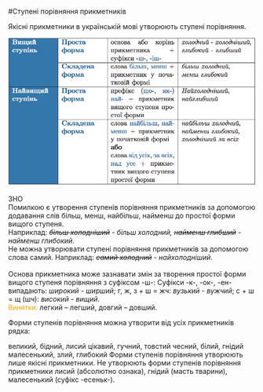 #Ступенi порiвняння прикметникiв

Якiснi прикметники в українськiй мовi утворюють ступенi порiвняння.

<div class="center">
<img src="../pics/6/3.png" width="600px" class="center"/>
</div>
<br>

<div class="add-zno">
<span class="add">ЗНО</span>
<div class="add-text">
Помилкою є утворення ступенiв порiвняння прикметникiв за допомогою додавання слiв бiльш, менш, найбiльш, найменш до простої форми вищого ступеня.<br>
Наприклад: <i><s>бiльш холоднiший</s> - бiльш холодний,
<s>найменш глибший</s> - найменш глибокий</i>.<br>
Не можна утворювати ступенi порiвняння прикметникiв за допомогою слова самий. Наприклад: <i><s>самий холодний</s> - найхолоднiший</i>.
</div>

<br>
Основа прикметника може зазнавати змiн за творення простої форми вищого ступеня порiвняння з суфiксом <span class="p1">-ш-</span>:
Суфiкси <span class="p1">-к-</span>, <span class="p1">-ок-</span>, <span class="p1">-ен-</span> випадають: <i>широкий - ширший</i>;
<span class="p1">г, ж, з + ш = жч</span>: <i>вузький - вужчий</i>;
<span class="p1">с + ш = щ (шч)</span>: <i>високий - вищий</i>.
<br>
<font color="orange">Винятки:</font> легкий – легший, довгий – довший.


<quiz> 
    <question>
       <p> Форми ступенів порівняння можна утворити від усіх прикметників рядка:</p>
           <answer> великий, бідний, лисий </answer>
           <answer correct> цікавий, гучний, товстий</answer>
           <answer> чесний, білий, гнідий </answer>
           <answer> малесенький, злий, глибокий </answer>
      <explanation>
Форми ступенів порівняння утворюють лише якісні прикметники. Не утворюють форми ступенів порівняння прикметники лисий (абсолютно ознака), гнідий (масть тварини), малесенький (суфікс <span class="p1">-есеньк-</span>). 
</explanation>
    </question>
</quiz> 

